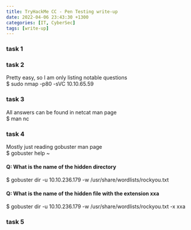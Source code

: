 ```yaml
---
title: TryHackMe CC - Pen Testing write-up
date: 2022-04-06 23:43:30 +1300
categories: [IT, CyberSec]
tags: [write-up]
---
```


### task 1

### task 2
Pretty easy, so I am only listing notable questions  
$ sudo nmap -p80 -sVC 10.10.65.59

### task 3
All answers can be found in netcat man page  
$ man nc

### task 4
Mostly just reading gobuster man page  
$ gobuster help ~
#### Q: What is the name of the hidden directory
$ gobuster dir -u 10.10.236.179 -w /usr/share/wordlists/rockyou.txt

#### Q: What is the name of the hidden file with the extension xxa
$ gobuster dir -u 10.10.236.179 -w /usr/share/wordlists/rockyou.txt -x xxa

### task 5
